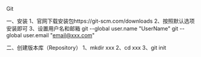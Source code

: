 Git

一、安装
1、官网下载安装包https://git-scm.com/downloads
2、按照默认选项安装即可
3、设置用户名和邮箱
git --global user.name "UserName"
git --global user.email "email@xxx.com"

二、创建版本库（Repository）
1、mkdir    xxx
2、cd       xxx
3、git init
